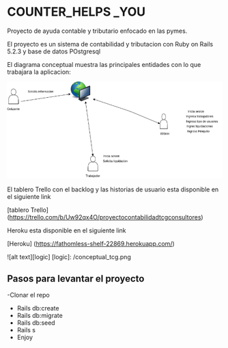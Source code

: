 # COUNTER_HELPS _YOU

Proyecto de ayuda contable y tributario enfocado en las pymes.

El proyecto es un sistema de contabilidad y tributacion con Ruby on Rails 5.2.3 y base de datos POstgresql

El diagrama conceptual muestra las principales entidades con lo que trabajara la aplicacion:

![alt_text][concept]

[concept]: /tcg_cont.png  "diagrama conceptual"

El tablero Trello con el backlog y las historias de usuario esta disponible en el siguiente link

[tablero Trello] (https://trello.com/b/Uw92qx4O/proyectocontabilidadtcgconsultores)


Heroku esta disponible en el siguiente link

[Heroku] (https://fathomless-shelf-22869.herokuapp.com/)

![alt text][logic]
[logic]: /conceptual_tcg.png

## Pasos para levantar el proyecto

-Clonar el repo
-  Rails db:create
-  Rails db:migrate
-  Rails db:seed
-  Rails s
-  Enjoy
